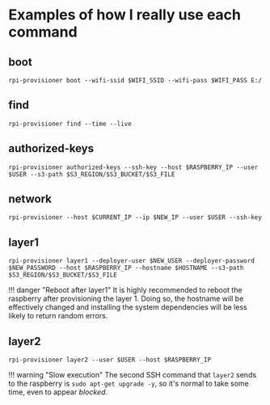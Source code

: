 # Examples of how I really use each command

## boot

```shell
rpi-provisioner boot --wifi-ssid $WIFI_SSID --wifi-pass $WIFI_PASS E:/
```

## find

```shell
rpi-provisioner find --time --live
```

## authorized-keys

```shell
rpi-provisioner authorized-keys --ssh-key --host $RASPBERRY_IP --user $USER --s3-path $S3_REGION/$S3_BUCKET/$S3_FILE
```

## network

```shell
rpi-provisioner --host $CURRENT_IP --ip $NEW_IP --user $USER --ssh-key
```

## layer1

```shell
rpi-provisioner layer1 --deployer-user $NEW_USER --deployer-password $NEW_PASSWORD --host $RASPBERRY_IP --hostname $HOSTNAME --s3-path $S3_REGION/$S3_BUCKET/$S3_FILE
```

!!! danger "Reboot after layer1"
    It is highly recommended to reboot the raspberry after provisioning the layer 1. Doing so, the hostname will be effectively changed and installing the system dependencies will be less likely to return random errors.

## layer2

```shell
rpi-provisioner layer2 --user $USER --host $RASPBERRY_IP
```

!!! warning "Slow execution"
    The second SSH command that `layer2` sends to the raspberry is `sudo apt-get upgrade -y`, so it's normal to take some time, even to appear *blocked*.
